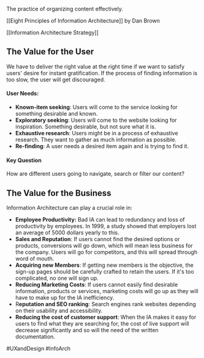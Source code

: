 The practice of organizing content effectively.

[[Eight Principles of Information Architecture]] by Dan Brown

[[Information Architecture Strategy]]

## The Value for the User
We have to deliver the right value at the right time if we want to satisfy users' desire for instant gratification. If the process of finding information is too slow, the user will get discouraged.

#### User Needs:
- **Known-item seeking**: Users will come to the service looking for something desirable and known.
- **Exploratory seeking**: Users will come to the website looking for inspiration. Something desirable, but not sure what it is.
- **Exhaustive research**: Users might be in a process of exhaustive research. They want to gather as much information as possible.
- **Re-finding**: A user needs a desired item again and is trying to find it.

#### Key Question
How are different users going to navigate, search or filter our content?

## The Value for the Business

Information Architecture can play a crucial role in:
- **Employee Productivity:** Bad IA can lead to redundancy and loss of productivity by employees. In 1999, a study showed that employers lost an average of 5000 dollars yearly to this.
- **Sales and Reputation**: If users cannot find the desired options or products, conversions will go down, which will mean less business for the company. Users will go for competitors, and this will spread through word of mouth.
- **Acquiring new Members**: If getting new members is the objective, the sign-up pages should be carefully crafted to retain the users. If it's too complicated, no one will sign up.
- **Reducing Marketing Costs**: If users cannot easily find desirable information, products or services, marketing costs will go up as they will have to make up for the IA inefficiency.
- R**eputation and SEO ranking**: Search engines rank websites depending on their usability and accessibility. 
- **Reducing the cost of customer support**: When the IA makes it easy for users to find what they are searching for, the cost of live support will decrease significantly and so will the need of the written documentation.

#UXandDesign #InfoArch 